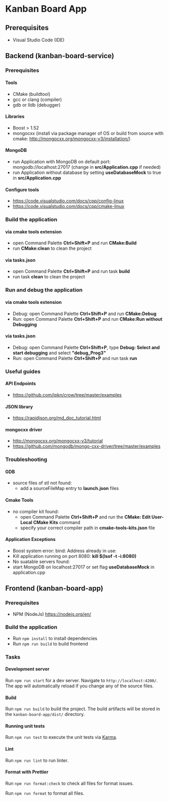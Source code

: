 # Kanban Board App

## Prerequisites

- Visual Studio Code (IDE)

## Backend (kanban-board-service)

### Prerequisites

#### Tools

- CMake (buildtool)
- gcc or clang (compiler)
- gdb or lldb (debugger)

#### Libraries

- Boost > 1.52
- mongocxx (install via package manager of OS or build from source with cmake: <http://mongocxx.org/mongocxx-v3/installation/>)

#### MongoDB

- run Application with MongoDB on default port: mongodb://localhost:27017 (change in **src/Application.cpp** if needed)
- run Application without database by setting **useDatabaseMock** to true in **src/Application.cpp**

#### Configure tools

- <https://code.visualstudio.com/docs/cpp/config-linux>
- <https://code.visualstudio.com/docs/cpp/cmake-linux>

### Build the application

#### via cmake tools extension

- open Command Palette **Ctrl+Shift+P** and run **CMake:Build**
- run **CMake:clean** to clean the project

#### via tasks.json

- open Command Palette **Ctrl+Shift+P** and run task **build**
- run task **clean** to clean the project

### Run and debug the application

#### via cmake tools extension

- Debug: open Command Palette **Ctrl+Shift+P** and run **CMake:Debug**
- Run: open Command Palette **Ctrl+Shift+P** and run **CMake:Run without Debugging**

#### via tasks.json

- Debug: open Command Palette **Ctrl+Shift+P**, type **Debug: Select and start debugging** and select **\"debug_Prog3\"**
- Run: open Command Palette **Ctrl+Shift+P** and run task **run**

### Useful guides

#### API Endpoints

- <https://github.com/ipkn/crow/tree/master/examples>

#### JSON library

- <https://rapidjson.org/md_doc_tutorial.html>

#### mongocxx driver

- <http://mongocxx.org/mongocxx-v3/tutorial>
- <https://github.com/mongodb/mongo-cxx-driver/tree/master/examples>

### Troubleshooting

#### GDB

- source files of stl not found:
  - add a sourceFileMap entry to **launch.json** files

#### Cmake Tools

- no compiler kit found:
  - open Command Palette **Ctrl+Shift+P** and run the **CMake: Edit User-Local CMake Kits** command
  - specify your correct compiler path in **cmake-tools-kits.json** file

#### Application Exceptions

- Boost system error: bind: Address already in use:
- Kill application running on port 8080: **kill \$(lsof -t -i:8080)**
- No suatable servers found:
- start MongoDB on localhost:27017 or set flag **useDatabaseMock** in application.cpp

## Frontend (kanban-board-app)

### Prerequisites

- NPM (NodeJs) <https://nodejs.org/en/>

### Build the application

- Run `npm install` to install dependencies
- Run `npm run build` to build frontend

### Tasks

#### Development server

Run `npm run start` for a dev server. Navigate to `http://localhost:4200/`. The app will automatically reload if you change any of the source files.

#### Build

Run `npm run build` to build the project. The build artifacts will be stored in the `kanban-board-app/dist/` directory.

#### Running unit tests

Run `npm run test` to execute the unit tests via [Karma](https://karma-runner.github.io).

#### Lint

Run `npm run lint` to run linter.

#### Format with Prettier

Run `npm run format:check` to check all files for format issues.

Run `npm run format` to format all files.
